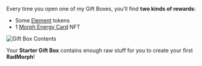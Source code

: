 Every time you open one of my Gift Boxes, you’ll find **two kinds of rewards**:

* Some [Element](?glossaryAnchor=elements) tokens
* 1 [Morph Energy Card](?glossaryAnchor=cards) NFT

![Gift Box Contents](/quests-images/key/JettyConversation_GiftBoxContent.webp)

Your **Starter Gift Box** contains enough raw stuff for you to create your first **RadMorph**!
